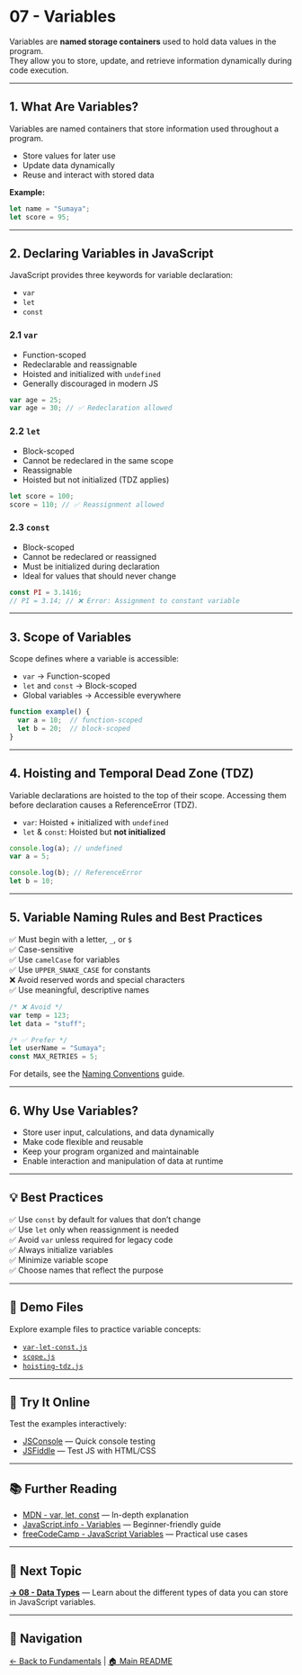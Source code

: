 # 07 - Variables

Variables are **named storage containers** used to hold data values in the program.  
They allow you to store, update, and retrieve information dynamically during code execution.

---

## 1. What Are Variables?

Variables are named containers that store information used throughout a program.

- Store values for later use  
- Update data dynamically  
- Reuse and interact with stored data

**Example:**

```js
let name = "Sumaya";
let score = 95;
```

---

## 2. Declaring Variables in JavaScript

JavaScript provides three keywords for variable declaration:

- `var`
- `let`
- `const`

### 2.1 `var`

- Function-scoped  
- Redeclarable and reassignable  
- Hoisted and initialized with `undefined`  
- Generally discouraged in modern JS

```js
var age = 25;
var age = 30; // ✅ Redeclaration allowed
```

### 2.2 `let`

- Block-scoped  
- Cannot be redeclared in the same scope  
- Reassignable  
- Hoisted but not initialized (TDZ applies)

```js
let score = 100;
score = 110; // ✅ Reassignment allowed
```

### 2.3 `const`

- Block-scoped  
- Cannot be redeclared or reassigned  
- Must be initialized during declaration  
- Ideal for values that should never change

```js
const PI = 3.1416;
// PI = 3.14; // ❌ Error: Assignment to constant variable
```

---

## 3. Scope of Variables

Scope defines where a variable is accessible:

- `var` → Function-scoped
- `let` and `const` → Block-scoped
- Global variables → Accessible everywhere

```js
function example() {
  var a = 10;  // function-scoped
  let b = 20;  // block-scoped
}
```

---

## 4. Hoisting and Temporal Dead Zone (TDZ)

Variable declarations are hoisted to the top of their scope. Accessing them before declaration causes a ReferenceError (TDZ).

- `var`: Hoisted + initialized with `undefined`  
- `let` & `const`: Hoisted but **not initialized**  

```js
console.log(a); // undefined
var a = 5;

console.log(b); // ReferenceError
let b = 10;
```

---

## 5. Variable Naming Rules and Best Practices

✅ Must begin with a letter, `_`, or `$`  
✅ Case-sensitive  
✅ Use `camelCase` for variables  
✅ Use `UPPER_SNAKE_CASE` for constants  
❌ Avoid reserved words and special characters  
✅ Use meaningful, descriptive names

```js
/* ❌ Avoid */
var temp = 123;
let data = "stuff";

/* ✅ Prefer */
let userName = "Sumaya";
const MAX_RETRIES = 5;
```

For details, see the [Naming Conventions](naming-conventions.md) guide.

---

## 6. Why Use Variables?

- Store user input, calculations, and data dynamically  
- Make code flexible and reusable  
- Keep your program organized and maintainable  
- Enable interaction and manipulation of data at runtime

---

## 💡 Best Practices

✅ Use `const` by default for values that don’t change  
✅ Use `let` only when reassignment is needed  
✅ Avoid `var` unless required for legacy code  
✅ Always initialize variables  
✅ Minimize variable scope  
✅ Choose names that reflect the purpose

---

## 📂 Demo Files

Explore example files to practice variable concepts:

- [`var-let-const.js`](var-let-const.js)  
- [`scope.js`](scope.js)  
- [`hoisting-tdz.js`](hoisting-tdz.js)  

---

## 🧪 Try It Online

Test the examples interactively:

- [JSConsole](https://jsconsole.com) — Quick console testing  
- [JSFiddle](https://jsfiddle.net) — Test JS with HTML/CSS

---

## 📚 Further Reading

- [MDN - var, let, const](https://developer.mozilla.org/en-US/docs/Web/JavaScript/Reference/Statements/var) — In-depth explanation  
- [JavaScript.info - Variables](https://javascript.info/variables) — Beginner-friendly guide  
- [freeCodeCamp - JavaScript Variables](https://www.freecodecamp.org/news/javascript-variables-explained/) — Practical use cases

---

## 🔗 Next Topic

**[→ 08 - Data Types](../08-data-types/README.md)** — Learn about the different types of data you can store in JavaScript variables.

---

## 🧭 Navigation

[← Back to Fundamentals](../README.md) | [🏠 Main README](../../README.md)
